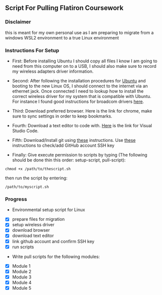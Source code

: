 ## Script For Pulling Flatiron Coursework

### Disclaimer

this is meant for my own personal use as I am preparing to migrate from a windows WSL2 environment to a true Linux environment

### Instructions For Setup

- First: Before installing Ubuntu I should copy all files I know I am going to need from this computer on to a USB, I should also make sure to record my wireless adapters driver information.

- Second: After following the installation procedures for [Ubuntu](https://ubuntu.com/download/desktop) and booting to the new Linux OS, I should connect to the internet via an ethernet jack. Once connected I need to lookup how to install the correct wireless driver for my system that is compatible with Ubuntu. For instance I found good instructions for broadcom drivers [here](https://askubuntu.com/questions/55868/installing-broadcom-wireless-drivers).

- Third: Download preferred browser.  Here is the link for chrome, make sure to sync settings in order to keep bookmarks.

- Fourth: Download a text editor to code with.  [Here](https://code.visualstudio.com/docs/?dv=linux64_deb) is the link for Visual Studio Code.

- Fifth: Download/Install git using [these](https://github.com/git-guides/install-git) instructions.  Use [these](https://docs.github.com/en/authentication/connecting-to-github-with-ssh/checking-for-existing-ssh-keys) instructions to check/add GitHub account SSH key

- Finally: Give execute permission to scripts by typing (The following should be done thin this order: setup-script, pull-script):
```
chmod +x /path/to/thescript.sh
```
then run the script by entering:
```
/path/to/myscript.sh
```

### Progress

- Environmental setup script for Linux
* [x] prepare files for migration
* [x] setup wireless driver
* [x] download browser
* [x] download text editor
* [x] link github account and confirm SSH key
* [x] run scripts

- Write pull scripts for the following modules:

* [x] Module 1
* [x] Module 2
* [x] Module 3
* [x] Module 4
* [x] Module 5
